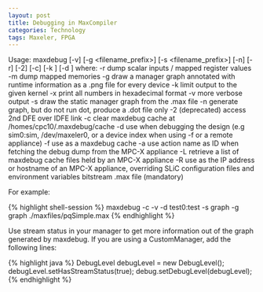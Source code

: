 ```yaml
---
layout: post
title: Debugging in MaxCompiler
categories: Technology
tags: Maxeler, FPGA
---
```


Usage:
maxdebug  [-v] [-g <filename_prefix>] [-s <filename_prefix>] [-n] [-r] [-2] [-c] [-k <kernel>] [-d <device>] <maxfile>
where:
-r           dump scalar inputs / mapped register values
-m           dump mapped memories
-g           draw a manager graph annotated with runtime information as a .png file for every device
-k <kernel>  limit output to the given kernel
-x           print all numbers in hexadecimal format
-v           more verbose output
-s           draw the static manager graph from the .max file
-n           generate graph, but do not run dot, produce a .dot file only
-2           (deprecated) access 2nd DFE over IDFE link
-c           clear maxdebug cache at /homes/cpc10/.maxdebug/cache
-d <device>  use <device> when debugging the design (e.g sim0:sim, /dev/maxeler0, or a device index
		when using -f or a remote appliance)
-f <file>    use <file> as a maxdebug cache
-a <action>  use action name as ID when fetching the debug dump from the MPC-X appliance
-L           retrieve a list of maxdebug cache files held by an MPC-X appliance
-R <mpcx>    use <mpcx> as the IP address or hostname of an MPC-X appliance, overriding
	SLiC configuration files and environment variables
<maxfile>    bitstream .max file (mandatory)

For example:

{% highlight shell-session %}
maxdebug -c -v -d test0:test -s graph -g graph ./maxfiles/pqSimple.max
{% endhighlight %}

Use stream status in your manager to get more information out of the graph generated by maxdebug. If you are using a CustomManager, add the following lines:

{% highlight java %}
DebugLevel debugLevel = new DebugLevel();
debugLevel.setHasStreamStatus(true);
debug.setDebugLevel(debugLevel);
{% endhighlight %}
